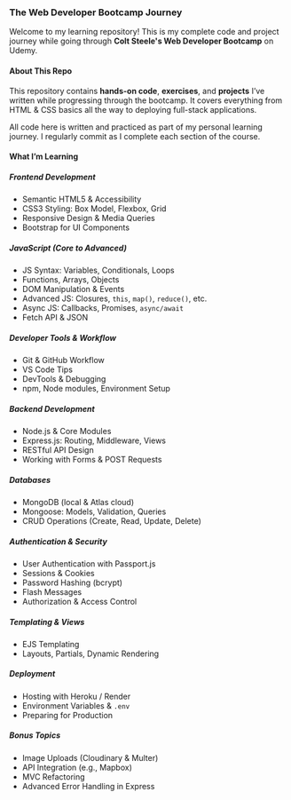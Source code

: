 ### The Web Developer Bootcamp Journey

Welcome to my learning repository! This is my complete code and project journey while going through **Colt Steele's Web Developer Bootcamp** on Udemy.

#### About This Repo

This repository contains **hands-on code**, **exercises**, and **projects** I’ve written while progressing through the bootcamp. It covers everything from HTML & CSS basics all the way to deploying full-stack applications.

All code here is written and practiced as part of my personal learning journey. I regularly commit as I complete each section of the course.


#### What I’m Learning

##### Frontend Development

- Semantic HTML5 & Accessibility
- CSS3 Styling: Box Model, Flexbox, Grid
- Responsive Design & Media Queries
- Bootstrap for UI Components

##### JavaScript (Core to Advanced)

- JS Syntax: Variables, Conditionals, Loops
- Functions, Arrays, Objects
- DOM Manipulation & Events
- Advanced JS: Closures, `this`, `map()`, `reduce()`, etc.
- Async JS: Callbacks, Promises, `async/await`
- Fetch API & JSON

##### Developer Tools & Workflow

- Git & GitHub Workflow
- VS Code Tips
- DevTools & Debugging
- npm, Node modules, Environment Setup

##### Backend Development

- Node.js & Core Modules
- Express.js: Routing, Middleware, Views
- RESTful API Design
- Working with Forms & POST Requests

##### Databases

- MongoDB (local & Atlas cloud)
- Mongoose: Models, Validation, Queries
- CRUD Operations (Create, Read, Update, Delete)

##### Authentication & Security

- User Authentication with Passport.js
- Sessions & Cookies
- Password Hashing (bcrypt)
- Flash Messages
- Authorization & Access Control

##### Templating & Views

- EJS Templating
- Layouts, Partials, Dynamic Rendering

##### Deployment

- Hosting with Heroku / Render
- Environment Variables & `.env`
- Preparing for Production

##### Bonus Topics

- Image Uploads (Cloudinary & Multer)
- API Integration (e.g., Mapbox)
- MVC Refactoring
- Advanced Error Handling in Express






<!--
# 🧑‍💻The Web Developer Bootcamp Journey

Welcome to my learning repository! This is my complete code and project journey while going through **Colt Steele's Web Developer Bootcamp** on Udemy.

---

## 🚀 About This Repo

This repository contains **hands-on code**, **exercises**, and **projects** I’ve written while progressing through the bootcamp. It covers everything from HTML & CSS basics all the way to deploying full-stack applications.

All code here is written and practiced as part of my personal learning journey. I regularly commit as I complete each section of the course.

---

## 📚 What I’m Learning

### 🔹 Frontend Development

- Semantic HTML5 & Accessibility
- CSS3 Styling: Box Model, Flexbox, Grid
- Responsive Design & Media Queries
- Bootstrap for UI Components

### 🔸 JavaScript (Core to Advanced)

- JS Syntax: Variables, Conditionals, Loops
- Functions, Arrays, Objects
- DOM Manipulation & Events
- Advanced JS: Closures, `this`, `map()`, `reduce()`, etc.
- Async JS: Callbacks, Promises, `async/await`
- Fetch API & JSON

### 🔹 Developer Tools & Workflow

- Git & GitHub Workflow
- VS Code Tips
- DevTools & Debugging
- npm, Node modules, Environment Setup

### 🔸 Backend Development

- Node.js & Core Modules
- Express.js: Routing, Middleware, Views
- RESTful API Design
- Working with Forms & POST Requests

### 🔹 Databases

- MongoDB (local & Atlas cloud)
- Mongoose: Models, Validation, Queries
- CRUD Operations (Create, Read, Update, Delete)

### 🔸 Authentication & Security

- User Authentication with Passport.js
- Sessions & Cookies
- Password Hashing (bcrypt)
- Flash Messages
- Authorization & Access Control

### 🔹 Templating & Views

- EJS Templating
- Layouts, Partials, Dynamic Rendering

### 🔸 Deployment

- Hosting with Heroku / Render
- Environment Variables & `.env`
- Preparing for Production

### 🔹 Bonus Topics

- Image Uploads (Cloudinary & Multer)
- API Integration (e.g., Mapbox)
- MVC Refactoring
- Advanced Error Handling in Express

---

## 🚀 My Goal

To go from **zero to full-stack web developer**, building real-world web apps with a strong foundation in both **frontend and backend** development.

## 🔗 Follow My Journey
> 👤 Maintained by [ogcz](https://github.com/og-cz)  
> 📷 Instagram [@_ogcz](https://www.instagram.com/_ogcz/)  
> 🌴 Linktr https://linktr.ee/ogcz
--!>
